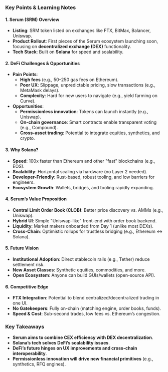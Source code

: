 ### **Key Points & Learning Notes**  

#### **1. Serum (SRM) Overview**  
- **Listing**: SRM token listed on exchanges like FTX, BitMax, Balancer, Uniswap.  
- **Product Rollout**: First pieces of the Serum ecosystem launching soon, focusing on **decentralized exchange (DEX)** functionality.  
- **Tech Stack**: Built on **Solana** for speed and scalability.  

#### **2. DeFi Challenges & Opportunities**  
- **Pain Points**:  
  - **High fees** (e.g., $50–$250 gas fees on Ethereum).  
  - **Poor UX**: Slippage, unpredictable pricing, slow transactions (e.g., MetaMask delays).  
  - **Complexity**: Hard for new users to navigate (e.g., yield farming on Curve).  
- **Opportunities**:  
  - **Permissionless innovation**: Tokens can launch instantly (e.g., Uniswap).  
  - **On-chain governance**: Smart contracts enable transparent voting (e.g., Compound).  
  - **Cross-asset trading**: Potential to integrate equities, synthetics, and crypto.  

#### **3. Why Solana?**  
- **Speed**: 100x faster than Ethereum and other "fast" blockchains (e.g., EOS).  
- **Scalability**: Horizontal scaling via hardware (no Layer 2 needed).  
- **Developer-Friendly**: Rust-based, robust tooling, and low barriers for engineers.  
- **Ecosystem Growth**: Wallets, bridges, and tooling rapidly expanding.  

#### **4. Serum’s Value Proposition**  
- **Central Limit Order Book (CLOB)**: Better price discovery vs. AMMs (e.g., Uniswap).  
- **Hybrid UI**: Simple "Uniswap-like" front-end with order book backend.  
- **Liquidity**: Market makers onboarded from Day 1 (unlike most DEXs).  
- **Cross-Chain**: Optimistic rollups for trustless bridging (e.g., Ethereum ↔ Solana).  

#### **5. Future Vision**  
- **Institutional Adoption**: Direct stablecoin rails (e.g., Tether) reduce settlement risk.  
- **New Asset Classes**: Synthetic equities, commodities, and more.  
- **Open Ecosystem**: Anyone can build GUIs/wallets (open-source API).  

#### **6. Competitive Edge**  
- **FTX Integration**: Potential to blend centralized/decentralized trading in one UI.  
- **No Gatekeepers**: Fully on-chain (matching engine, order books, funds).  
- **Speed & Cost**: Sub-second trades, low fees vs. Ethereum’s congestion.  

### **Key Takeaways**  
- **Serum aims to combine CEX efficiency with DEX decentralization**.  
- **Solana’s tech solves DeFi’s scalability issues**.  
- **DeFi’s future hinges on UX improvements and cross-chain interoperability**.  
- **Permissionless innovation will drive new financial primitives** (e.g., synthetics, RFQ engines).